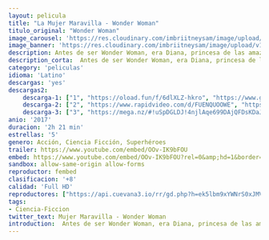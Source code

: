 ```yaml
---
layout: pelicula
title: "La Mujer Maravilla - Wonder Woman"
titulo_original: "Wonder Woman"
image_carousel: 'https://res.cloudinary.com/imbriitneysam/image/upload/v1544588211/wonder-poster-min.jpg'
image_banner: 'https://res.cloudinary.com/imbriitneysam/image/upload/v1544588212/wonder-banner-min.jpg'
description: Antes de ser Wonder Woman, era Diana, princesa de las amazonas, entrenada para ser una guerrera imparable. Criada en una isla paraíso escondida del resto del mundo, cuando un piloto americano se estrella en sus costas y le explica el gran conflicto que está desatándose en el exterior, Diana decidirá abandonar su hogar convencida de que puede detener la amenaza. Luchando junto al hombre en una guerra para detener todas las guerras, Diana descubrirá todos sus poderes… y su verdadero destino.
description_corta:  Antes de ser Wonder Woman, era Diana, princesa de las amazonas, entrenada para ser una guerrera imparable. Criada en una isla paraíso escondida del resto del mundo, cuando un piloto americano se estrella en sus costas y le explica ..
category: 'peliculas'
idioma: 'Latino'
descargas: 'yes'
descargas2:
    descarga-1: ["1", "https://oload.fun/f/6dlXLZ-hkro", "https://www.google.com/s2/favicons?domain=openload.co","OpenLoad","https://res.cloudinary.com/imbriitneysam/image/upload/v1541473684/mexico.png", "Latino", "Full HD"]
    descarga-2: ["2", "https://www.rapidvideo.com/d/FUENQUOOWE", "https://www.google.com/s2/favicons?domain=www.rapidvideo.com","RapidVideo","https://res.cloudinary.com/imbriitneysam/image/upload/v1541473684/mexico.png", "Latino", "Full HD"]
    descarga-3: ["3", "https://mega.nz/#!uSpDGLDJ!4njlAqe699DAjQFDsKDaJVKOWHdhrhcnu1NEN4_Szx0", "https://www.google.com/s2/favicons?domain=mega.nz","Mega","https://res.cloudinary.com/imbriitneysam/image/upload/v1541473684/mexico.png", "Latino", "Full HD"]
anio: '2017'
duracion: '2h 21 min'
estrellas: '5'
genero: Acción, Ciencia Ficción, Superhéroes
trailer: https://www.youtube.com/embed/OOv-IK9bFOU
embed: https://www.youtube.com/embed/OOv-IK9bFOU?rel=0&amp;hd=1&border=0&wmode=opaque&enablejsapi=1&modestbranding=1&controls=1&showinfo=1
sandbox: allow-same-origin allow-forms
reproductor: fembed
clasificacion: '+8'
calidad: 'Full HD'
reproductores: ["https://api.cuevana3.io/rr/gd.php?h=ek5lbm9xYWNrS0xJMVp5b21KREk0dFBLbjVkaHhkRGdrOG1jbnBpUnhhS1ZzMlNubkpmVHRkTFBlMnVJd1pyTmxjU0VsSis3eTk2OHJLdWJtYnJSMXNtU3FadVkyUT09"]
tags:
- Ciencia-Ficcion
twitter_text: Mujer Maravilla - Wonder Woman
introduction:  Antes de ser Wonder Woman, era Diana, princesa de las amazonas, entrenada para ser una guerrera imparable. Criada en una isla paraíso escondida del resto del mundo, cuando un piloto americano se estrella en sus costas y le explica
---
```












